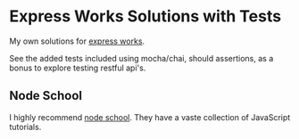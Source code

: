 # Express Works Solutions with Tests

My own solutions for [express works](https://github.com/azat-co/expressworks).

See the added tests included using mocha/chai, should assertions, as a bonus to explore testing restful api's.

## Node School

I highly recommend [node school](https://nodeschool.io/). They have a vaste collection of JavaScript tutorials.
